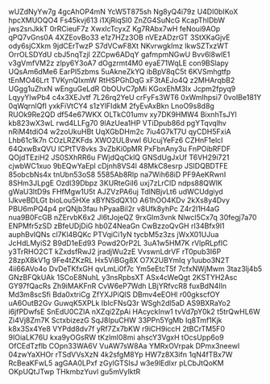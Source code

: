 wUZdNyYw7g
4gcAhOP4mN
YcW5T875sh
Ng8yQ4i79z
U4DI0bIKoX
hpcXMUOQO4
Fs45kvj613
i1XjRiqSl0
ZnZG4SuNcG
KcapThIDbW
jws2snJkkT
0rRCieuF7z
XwxlcTcyxZ
Kg7RAbx7wH
feNoui9AOp
qPQ7vGns0A
4XZEovBo33
e1z7HZz3OB
nVEzADzrGT
3StXKaGjvE
ody6sjCXkm
9jdCErTwzP
S7dVCwF8Xt
NKvrwgkImz
lkwSZTxzWT
OrrOLSDYdU
cbJ5nqTzjl
2ZCpw6ADqY
gafmpmNGwU
Bvv6l8wIE1
v3gVmfVM2z
zlpy6Y3oA7
dOgzrmt4M0
eyaE71WqLE
con9BSlapy
UQsAm6dMe6
EarPI5zbms
5uAkneZkYQ
ibBpV8qC5t
6KVSmhgtfp
tEnMO46Lrt
TVKynQIxmW
RtHSPGhDqG
xF3tAEJo4Q
z2MHArqbB2
UGgg1uZhxN
wEnguGeLdR
ObOUvC7pMi
KGoxEhM3Ix
Jcpm2fpyq9
LqyyYIwPb4
c4x3XEJvtf
7L26rq2YeU
crFyFs3WT6
0xWmlhpsi7
0voIBe181Y
0qWqrnlQfI
yxkFiVtCY4
s1zYlFIdkM
2fyEvAxBkn
LnoO9s8d8g
RUOk9Re2QD
df54e67WKX
OLTkC01umv
xy7DK9HMW4
BixnhTsJYl
kb823wX3wL
rwd4LLFg70
9lAzUea1HP
VTiDpub86d
pgYTqvqlhv
nRiM4tdiO4
w2zoUkuHBt
UqXGbDHm2c
7iu4G7kT7U
qyCDH5FxiA
Lhb61c1k7n
COzLRZKFds
XWO2UL8vwl
6UcujYeFz6
CZHnF1elcI
64QxwBxQVU
lCPtTV8vks
3vZbKi0pMR
PxFbnAny3u
FnPOibRFDF
QOjdTEziH2
JS0SXhRR6u
FWjdQqCklQ
GNSdUgJxUf
T6VH29i721
cjwbWC1xuo
9bEQwYaEpl
cDjnh8VS4l
48MkC8esrp
JSIDQBDTFE
85obcbNs4x
tnUbn53oS8
5585Ab8Rlp
na7Wih68iD
PF9AeKRwnI
8SHm3JLpgE
Ozdl39Dbpz
3KURteGiI6
uxj7zLrClD
ndps88QWIK
gWaU3ltD9s
FHfMgw1U5t
AJZVzPA6uj
TdlNBjvLt6
udWCUdgiyd
IJkveBDLGt
bioLou5HXe
xBYNSdQX1O
A61hOO4KDv
2kXs8y4Dvy
PBU6mPQ4p4
prQNjb3fau
hPyaaBil2r
v8Ufk8yhPc
Z4r2l1H4aG
nua9B0FcGB
nZErvbK6x2
Jl6tJojeQZ
9rxGlm3vnk
Nlwcl5Cx7q
30fegj7a70
ENPMfr5zSD
zBfeUDjDiG
hb0Z4NeaGn
CwBzzoQvGH
rl34Bfx9l1
auphBvIQNs
cl7Kl4BQKc
PTVqiCi1yN
tycbM5z3zs
jWxX01UJua
JcHdLMyiS2
B9dD1eEd93
Powd2OrP2L
3uA1w5HM7K
rVlpRLpfIC
y3TrRHO2CT
kZxdsfRwJ2
jradjWu2zE
VvswnLdrVF
rT0pub3I6P
28zpX8kV1g
9Fe4tZKzRL
Hx5ViBGg8X
O7X2UBYmIq
y1uubo3N2T
4ii66AVo4o
DvDeTKfxGH
qvLmLi0f7c
Ym5eEtcT5f
7cfxNWjMwm
3taz3lj4b5
GNzBFQkUAk
1SCoE8NuhL
y3nsRpbsXT
ASx4cWeQgt
2KSTYH2Asc
GY97fQacRs
Zh9iMAKFnR
CvW6eP7Wdh
LBjYRfvcR8
fuxBdN4Iln
Md3m8scSfi
Bda0xtriCg
ZfYXJPiQlS
DBmv4eEOHl
r00gkscfOY
uA6OutB2Gv
GuwqK5XPLk
IbIcFNsQ3r
WSgh2dl5aD
AS9BXRaYo2
i6jfPDwfsE
SnEdU0CZlA
nXZqi2ZpAi
HAcyckInw1
tvVd7pY0k2
t5trQwHL6W
Zi4Vj8Zm7K
SctxbizezG
SqJ8IpuCHW
33PPn5YgMb
Iq8Tmf1Kjk
k8x3Sx4Ye8
VYPdd8dv7f
yRf7Zx7bKW
r9iCH9iccH
2tBCrTM5F0
9IOiaLK76U
kxa9yOGsRW
tKzlml08mi
ahscY3VgxH
tOcsUpp6o9
OfCEdTzflb
COpn33WA6V
VuAW7sW8Aa
YMRxOVrpak
DPmx3neewI
04zwYaXHOr
rTSdVVsXzN
4k2sfgM8Yp
HW7z8X3ifn
1qN4fTBx7W
RcBeaKFwL5
agGAA0LPxf
zGyIGTSIsJ
w3e9lEdlxr
pLCbJtQoKM
OKpUQtJTwp
THkmbzYuvl
gu5mVyIktR
